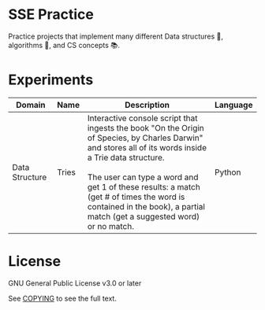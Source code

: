 # SSE Practice

Practice projects that implement many different Data structures 🌳, algorithms 🔮, and CS concepts 📚.

# Experiments

|Domain |Name | Description | Language |
|--|--|--|--|
|Data Structure|Tries| Interactive console script that ingests the book "On the Origin of Species, by Charles Darwin" and stores all of its words inside a Trie data structure. <br><br>The user can type a word and get 1 of these results: a match (get # of times the word is contained in the book), a partial match (get a suggested word) or no match.| Python |

# License
GNU General Public License v3.0 or later

See [COPYING](../COPYING) to see the full text.
